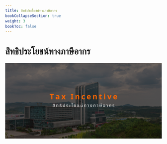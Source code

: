 ```yaml
---
title: สิทธิประโยชน์ทางภาษีอากร
bookCollapseSection: true
weight: 3
bookToc: false
---
```

สิทธิประโยชน์ทางภาษีอากร
===

![](https://github.com/ecs-support/knowledge-center/raw/master/img/tax-incentive.png)
